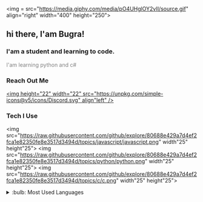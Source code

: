 <img = src="https://media.giphy.com/media/pO4UHglOY2vII/source.gif" align="right" width="400" height="250">

## hi there, I'am Bugra! 

### I'am a student and learning to code.
<font color="gray">I'am learning python and c#</font>

### Reach Out Me
[<img height="22" width="22" src="https://unpkg.com/simple-icons@v5/icons/Discord.svg" align"left" />][Discord]

### Tech I Use
<img src="https://raw.githubusercontent.com/github/explore/80688e429a7d4ef2fca1e82350fe8e3517d3494d/topics/javascript/javascript.png" width"25" height"25">
<img src="https://raw.githubusercontent.com/github/explore/80688e429a7d4ef2fca1e82350fe8e3517d3494d/topics/python/python.png" width"25" height"25">
<img src="https://raw.githubusercontent.com/github/explore/80688e429a7d4ef2fca1e82350fe8e3517d3494d/topics/c/c.png" width"25" height"25">


<details>
<summary>:bulb: Most Used Languages</summary>
<img src="https://github.com/AJANBCB/github-readme-stats" >
</details>




[Discord]: https://discord.gg/umURW2nyvk

